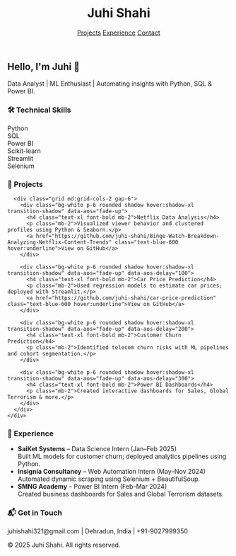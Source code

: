 <!DOCTYPE html>
<html lang="en">
<head>
  <meta charset="UTF-8" />
  <meta name="viewport" content="width=device-width, initial-scale=1.0" />
  <title>Juhi Shahi | Data Scientist Portfolio</title>
  <script src="https://cdn.tailwindcss.com"></script>
  <link rel="stylesheet" href="https://cdnjs.cloudflare.com/ajax/libs/font-awesome/6.5.0/css/all.min.css">
  <link href="https://unpkg.com/aos@2.3.1/dist/aos.css" rel="stylesheet">
</head>
<body class="bg-gray-50 text-gray-800 font-sans leading-relaxed">

  <!-- Header -->
  <header class="bg-white shadow sticky top-0 z-50">
    <div class="container mx-auto px-6 py-4 flex justify-between items-center">
      <h1 class="text-2xl font-bold">Juhi Shahi</h1>
      <nav class="space-x-4 text-sm">
        <a href="#projects" class="hover:text-blue-600">Projects</a>
        <a href="#experience" class="hover:text-blue-600">Experience</a>
        <a href="#contact" class="hover:text-blue-600">Contact</a>
      </nav>
    </div>
  </header>

  <!-- Hero -->
  <section class="py-20 bg-gradient-to-r from-blue-200 to-indigo-300 text-center" data-aos="zoom-in">
    <h2 class="text-5xl font-bold mb-4 text-white">Hello, I'm Juhi 👋</h2>
    <p class="text-lg text-white max-w-2xl mx-auto">
      Data Analyst | ML Enthusiast | Automating insights with Python, SQL & Power BI.
    </p>
    <div class="mt-6 flex justify-center space-x-4 text-2xl">
      <a href="https://linkedin.com/in/juhi-shahi-830719220" target="_blank" class="text-white hover:text-gray-200"><i class="fab fa-linkedin"></i></a>
      <a href="https://github.com/juhi-shahi" target="_blank" class="text-white hover:text-gray-200"><i class="fab fa-github"></i></a>
      <a href="mailto:juhishahi321@gmail.com" class="text-white hover:text-gray-200"><i class="fas fa-envelope"></i></a>
    </div>
  </section>

  <!-- Skills -->
  <section class="py-12 bg-white" data-aos="fade-up">
    <div class="container mx-auto px-6 max-w-5xl">
      <h3 class="text-2xl font-semibold mb-6">🛠 Technical Skills</h3>
      <div class="grid grid-cols-2 md:grid-cols-3 gap-4">
        <div class="bg-blue-100 p-4 rounded text-center hover:bg-blue-200 transition-transform duration-300 transform hover:scale-105">Python</div>
        <div class="bg-blue-100 p-4 rounded text-center hover:bg-blue-200 transition-transform duration-300 transform hover:scale-105">SQL</div>
        <div class="bg-blue-100 p-4 rounded text-center hover:bg-blue-200 transition-transform duration-300 transform hover:scale-105">Power BI</div>
        <div class="bg-blue-100 p-4 rounded text-center hover:bg-blue-200 transition-transform duration-300 transform hover:scale-105">Scikit-learn</div>
        <div class="bg-blue-100 p-4 rounded text-center hover:bg-blue-200 transition-transform duration-300 transform hover:scale-105">Streamlit</div>
        <div class="bg-blue-100 p-4 rounded text-center hover:bg-blue-200 transition-transform duration-300 transform hover:scale-105">Selenium</div>
      </div>
    </div>
  </section>

  <!-- Projects -->
  <section id="projects" class="py-12 bg-gray-100" data-aos="fade-up">
    <div class="container mx-auto px-6 max-w-5xl">
      <h3 class="text-2xl font-semibold mb-6">📂 Projects</h3>

      <div class="grid md:grid-cols-2 gap-6">
        <div class="bg-white p-6 rounded shadow hover:shadow-xl transition-shadow" data-aos="fade-up">
          <h4 class="text-xl font-bold mb-2">Netflix Data Analysis</h4>
          <p class="mb-2">Visualized viewer behavior and clustered profiles using Python & Seaborn.</p>
          <a href="https://github.com/juhi-shahi/Binge-Watch-Breakdown-Analyzing-Netflix-Content-Trends" class="text-blue-600 hover:underline">View on GitHub</a>
        </div>

        <div class="bg-white p-6 rounded shadow hover:shadow-xl transition-shadow" data-aos="fade-up" data-aos-delay="100">
          <h4 class="text-xl font-bold mb-2">Car Price Prediction</h4>
          <p class="mb-2">Used regression models to estimate car prices; deployed with Streamlit.</p>
          <a href="https://github.com/juhi-shahi/car-price-prediction" class="text-blue-600 hover:underline">View on GitHub</a>
        </div>

        <div class="bg-white p-6 rounded shadow hover:shadow-xl transition-shadow" data-aos="fade-up" data-aos-delay="200">
          <h4 class="text-xl font-bold mb-2">Customer Churn Prediction</h4>
          <p class="mb-2">Identified telecom churn risks with ML pipelines and cohort segmentation.</p>
        </div>

        <div class="bg-white p-6 rounded shadow hover:shadow-xl transition-shadow" data-aos="fade-up" data-aos-delay="300">
          <h4 class="text-xl font-bold mb-2">Power BI Dashboards</h4>
          <p class="mb-2">Created interactive dashboards for Sales, Global Terrorism & more.</p>
        </div>
      </div>
    </div>
  </section>

  <!-- Experience -->
  <section id="experience" class="py-12 bg-white" data-aos="fade-up">
    <div class="container mx-auto px-6 max-w-5xl">
      <h3 class="text-2xl font-semibold mb-6">💼 Experience</h3>
      <ul class="space-y-4">
        <li><strong>SaiKet Systems</strong> – Data Science Intern (Jan–Feb 2025)<br/>Built ML models for customer churn; deployed analytics pipelines using Python.</li>
        <li><strong>Insignia Consultancy</strong> – Web Automation Intern (May–Nov 2024)<br/>Automated dynamic scraping using Selenium + BeautifulSoup.</li>
        <li><strong>SMNG Academy</strong> – Power BI Intern (Feb–Mar 2024)<br/>Created business dashboards for Sales and Global Terrorism datasets.</li>
      </ul>
    </div>
  </section>

  <!-- Contact -->
  <section id="contact" class="py-12 bg-blue-600 text-white text-center" data-aos="fade-up">
    <h3 class="text-2xl font-bold mb-2">📬 Get in Touch</h3>
    <p>juhishahi321@gmail.com | Dehradun, India | +91-9027999350</p>
    <div class="mt-4 space-x-4 text-xl">
      <a href="https://linkedin.com/in/juhi-shahi-830719220" target="_blank"><i class="fab fa-linkedin"></i></a>
      <a href="https://github.com/juhi-shahi" target="_blank"><i class="fab fa-github"></i></a>
      <a href="mailto:juhishahi321@gmail.com"><i class="fas fa-envelope"></i></a>
    </div>
  </section>

  <!-- Footer -->
  <footer class="text-center py-4 text-gray-500 text-sm">
    © 2025 Juhi Shahi. All rights reserved.
  </footer>

  <script src="https://unpkg.com/aos@2.3.1/dist/aos.js"></script>
  <script>
    AOS.init();
  </script>

</body>
</html>

     

  

    
          

 

   



